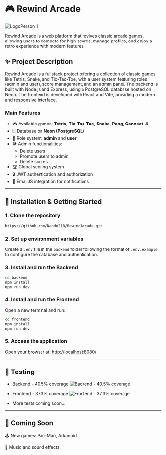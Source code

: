# 🎮 Rewind Arcade 


![LogoPerson 1](https://github.com/user-attachments/assets/e262c143-cbfe-48c8-9fb8-0eb5de9596c1)

Rewind Arcade is a web platform that revives classic arcade games, allowing users to compete for high scores, manage profiles, and enjoy a retro experience with modern features.

## ✨ Project Description

Rewind Arcade is a fullstack project offering a collection of classic games like Tetris, Snake, and Tic-Tac-Toe, with a user system featuring roles (admin and user), score management, and an admin panel. The backend is built with Node.js and Express, using a PostgreSQL database hosted on Neon. The frontend is developed with React and Vite, providing a modern and responsive interface.

### Main Features
- 🎮 Available games: **Tetris**, **Tic-Tac-Toe**, **Snake**, **Pong**, **Connect-4**
- 🗄️ Database on **Neon (PostgreSQL)**
- 👥 Role system: **admin** and **user**
- 🛠️ Admin functionalities:
  - Delete users
  - Promote users to admin
  - Delete scores
- 🏆 Global scoring system
- 🔒 JWT authentication and authorization
- 📧 EmailJS integration for notifications

---

## 🚀 Installation & Getting Started

### 1. Clone the repository

```bash
https://github.com/Nando218/RewindArcade.git
```

### 2. Set up environment variables

Create a `.env` file in the `backend` folder following the format of `.env.example` to configure the database and authentication.

### 3. Install and run the Backend

```bash
cd backend
npm install
npm run dev
```

### 4. Install and run the Frontend

Open a new terminal and run:

```bash
cd frontend
npm install
npm run dev
```

### 5. Access the application

Open your browser at: [http://localhost:8080/](http://localhost:8080/)

---

## 🧪 Testing
- Backend - 40.5% coverage
![Backend - 40.5% coverage](https://github.com/user-attachments/assets/8e42d954-a5a8-488d-a7bf-60ccb3b9f23d)

- Frontend - 37.3% coverage
![Frontend - 37.3% coverage](https://github.com/user-attachments/assets/478850b5-4131-4ea1-8f98-7008d57223d4)

- More tests coming soon...

---

## 🚧 Coming Soon

🕹️ New games:  Pac-Man, Arkanoid

🎵 Music and sound effects

